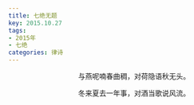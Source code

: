 ```yaml
---
title: 七绝无题
key: 2015.10.27
tags: 
- 2015年 
- 七绝
categories: 律诗
---
```


<p align="center">与燕呢喃春曲稠，对荷隐语秋无头。
</p>
<p align="center">冬来夏去一年事，对酒当歌说风流。
</p>
